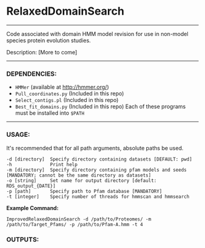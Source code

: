 # RelaxedDomainSearch
---

Code associated with domain HMM model revision for use in non-model species protein evolution studies.

Description: [More to come]

---
### DEPENDENCIES:
- `HMMer` (available at http://hmmer.org/)
- `Pull_coordinates.py` (Included in this repo)
- `Select_contigs.pl` (Included in this repo)
- `Best_fit_domains.py` (Included in this repo)
Each of these programs must be installed into `$PATH`

---
### USAGE:
It's recommended that for all path arguments, absolute paths be used. 

```
-d [directory]  Specify directory containing datasets [DEFAULT: pwd]
-h              Print help
-m [directory]  Specify directory containing pfam models and seeds [MANDATORY; cannot be the same directory as datasets]
-o [string]     Set name for output directory [default: RDS_output_{DATE}]
-p [path]       Specify path to Pfam database [MANDATORY]
-t [integer]    Specify number of threads for hmmscan and hmmsearch
```

**Example Command:** 
```
ImprovedRelaxedDomainSearch -d /path/to/Proteomes/ -m /path/to/Target_Pfams/ -p /path/to/Pfam-A.hmm -t 4
```

### OUTPUTS:

